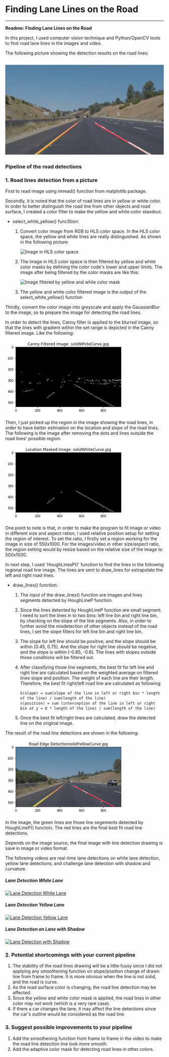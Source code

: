 # **Finding Lane Lines on the Road** 

---

**Readme: Finding Lane Lines on the Road**

In this project, I used computer vision technique and Python/OpenCV tools to find road lane lines in the images and video.

The following picture showing the detection results on the road lines:


[image1]: ./test_images_output/LaneDetection_whiteCarLaneSwitch.jpg

![Image of Detected Road Lines][image1]
---

### Pipeline of the road detections

### 1. Road lines detection from a picture

First to read image using imread() function from matplotlib package.

Secondly, it is noted that the color of road lines are in yellow or white color. In order to better distinguish the road line from other objects and road surface, I created a color filter to make the yellow and white color standout.

* select_white_yellow() funcStion:

    1. Convert color image from RGB to HLS color space. In the HLS color space, the yellow and white lines are really distinguished. As shown in the following picture:

         [image2]: ./DocImages/ImageinHLS.png
         ![Image in HLS color space][image2]

    2. The image in HLS color space is then filtered by yellow and white color masks by defining the color code's lower and upper limits. The image after being filtered by the color masks are like this:
    
        [image3]: ./DocImages/Yellow_Whilte_Filtered_Images.png
        ![Image filtered by yellow and while color mask][image3]
        
    3. The yellow and white color filtered image is the output of the select_white_yellow() function

Thirdly, convert the color image into greyscale and apply the GaussianBlur to the image, so to prepare the image for detecting the road lines. 

In order to detect the lines, Canny filter is applied to the blurred image, so that the lines with gradient within the set range is depicted in the Canny filtered image. Like the following:

[image4]: ./DocImages/CannyFiltered.png
![Image filtered by Gaussian Blur and Canny Filter][image4]

Then, I just picked up the region in the image showing the road lines, in order to have better estimation on the location and slope of the road lines. The following is the image after removing the dots and lines outside the road lines' possible region.

[image5]: ./DocImages/RegionalPlots.png
![Localized Road Line Image][image5]

One point to note is that, in order to make the program to fit image or video in different size and aspect ration, I used relative position setup for setting the region of interest. To set the ratio, I firstly set a region working for the image in size of 550x1000. For the images/video in other size/aspect ratio, the region setting would by resize based on the relative size of the image to 500x1000. 

In next step, I used 'HoughLinesP()' function to find the lines in the following regional road line image. The lines are sent to draw_lines for extrapolate the left and right road lines.

* draw_lines() function:
    
    1. The input of the draw_lines() function are images and lines segments detected by HoughLineP function. 
    2. Since the lines detected by HoughLineP function are small segment. I need to sort the lines in to two bins: left line bin and right line bin, by checking on the slope of the line segments. Also, in order to further avoid the misdetection of other objects instead of the road lines, I set the slope filters for left line bin and right line bin.
    3. The slope for left line should be positive, and the slope should be within [0.45, 0.75]. And the slope for right line should be negative, and the slope is within [-0.85, -0.6]. The lines with slopes outside those conditions will be filtered out.
    4. After classifying those line segments, the best fit for left line and right line are calculated based on the weighted average on filtered lines slope and position. The weight of each line are their length. Therefore, the best fit right/left road line are calculated as following:
            
           k(slope) = sum(slope of the line in left or right bin * length of the line) / sum(length of the line)
           x(position) = sum (interception of the line in left or right bin at y = 0 * length of the line) / sum(length of the line)
    5. Once the best fit left/right lines are calculated, draw the detected line on the original image.
    
The result of the road line detections are shown in the following:

[image6]: ./DocImages/ResultImage.png
![Road Line Detection Result][image6]

In the image, the green lines are those line segements detected by HoughLineP() functoin. The red lines are the final best fit road line detections.

Depends on the image source, the final image with line detection drawing is save in image or video format.

The following videos are real-time lane detections on white lane detection, yellow lane detections, and challenge lane detection with shadow and curvature.

##### Lane Detection White Lane

[![Lane Detection White Lane](http://img.youtube.com/vi/Ju52FIHjf4A/0.jpg)](http://www.youtube.com/watch?v=Ju52FIHjf4A "Lane Detection White Lane")

##### Lane Detection Yellow Lane

[![Lane Detection Yellow Lane](http://img.youtube.com/vi/cVyy7CjhWiE/0.jpg)](http://www.youtube.com/watch?v=cVyy7CjhWiE "Lane Detection Yellow Lane")

##### Lane Detection on Lane with Shadow

[![Lane Detection with Shadow](http://img.youtube.com/vi/Ju52FIHjf4A/0.jpg)](http://www.youtube.com/watch?v=Ju52FIHjf4A "Lane Detection with Shadow")

### 2. Potential shortcomings with your current pipeline

1. The stability of the road lines drawing will be a little fussy since I did not applying any smoothening function on slope/position change of drawn line from frame to frame. It is more obvious when the line is not solid, and the road is curve.
2. As the road surface color is changing, the road line detection may be affected.
3. Since the yellow and white color mask is applied, the road lines in other color may not work (which is a very rare case).
4. If there a car changes the lane, it may affect the line detections since the car's outline would be considered as the road line.



### 3. Suggest possible improvements to your pipeline


1. Add the smoothening function from frame to frame in the video to make the road line detection line look more smooth. 
2. Add the adaptive color mask for detecting road lines in other colors. 